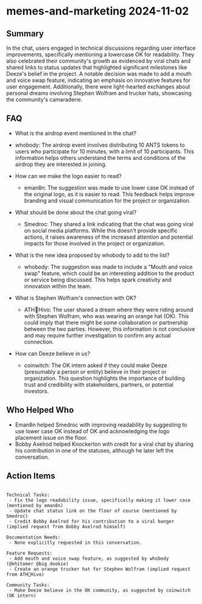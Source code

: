 # memes-and-marketing 2024-11-02

## Summary
 In the chat, users engaged in technical discussions regarding user interface improvements, specifically mentioning a lowercase OK for readability. They also celebrated their community's growth as evidenced by viral chats and shared links to status updates that highlighted significant milestones like Deeze's belief in the project. A notable decision was made to add a mouth and voice swap feature, indicating an emphasis on innovative features for user engagement. Additionally, there were light-hearted exchanges about personal dreams involving Stephen Wolfram and trucker hats, showcasing the community's camaraderie.

## FAQ
 - What is the airdrop event mentioned in the chat?
  - whobody: The airdrop event involves distributing 10 ANTS tokens to users who participate for 10 minutes, with a limit of 10 participants. This information helps others understand the terms and conditions of the airdrop they are interested in joining.

- How can we make the logo easier to read?
  - eman8n: The suggestion was made to use lower case OK instead of the original logo, as it is easier to read. This feedback helps improve branding and visual communication for the project or organization.

- What should be done about the chat going viral?
  - Smedroc: They shared a link indicating that the chat was going viral on social media platforms. While this doesn't provide specific actions, it raises awareness of the increased attention and potential impacts for those involved in the project or organization.

- What is the new idea proposed by whobody to add to the list?
  - whobody: The suggestion was made to include a "Mouth and voice swap" feature, which could be an interesting addition to the product or service being discussed. This helps spark creativity and innovation within the team.

- What is Stephen Wolfram's connection with OK?
  - ATH🥭Hivo: The user shared a dream where they were riding around with Stephen Wolfram, who was wearing an orange hat (OK). This could imply that there might be some collaboration or partnership between the two parties. However, this information is not conclusive and may require further investigation to confirm any actual connection.

- How can Deeze believe in us?
  - coinwitch: The OK intern asked if they could make Deeze (presumably a person or entity) believe in their project or organization. This question highlights the importance of building trust and credibility with stakeholders, partners, or potential investors.

## Who Helped Who
 - Eman8n helped Smedroc with improving readability by suggesting to use lower case OK instead of OK and acknowledging the logo placement issue on the floor.
- Bobby Axelrod helped Knockerton with credit for a viral chat by sharing his contribution in one of the statuses, although he later left the conversation.

## Action Items
 ```

Technical Tasks:
  - Fix the logo readability issue, specifically making it lower case (mentioned by eman8n)
  - Update chat status link on the floor of course (mentioned by Smedroc)
  - Credit Bobby Axelrod for his contribution to a viral banger (implied request from Bobby Axelrod himself)

Documentation Needs:
  - None explicitly requested in this conversation.

Feature Requests:
  - Add mouth and voice swap feature, as suggested by whobody (@khitomer @big dookie)
  - Create an orange trucker hat for Stephen Wolfram (implied request from ATH🥭Hivo)

Community Tasks:
  - Make Deeze believe in the OK community, as suggested by coinwitch (OK intern)
```

